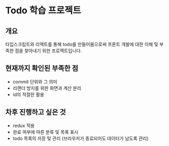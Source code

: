# Todo 학습 프로젝트

## 개요
타입스크립트와 리액트를 통해 todo를 만들어봄으로써 프론트 개발에 대한 이해 및 부족한 점을 찾아내기 위한 프로젝트입니다.

## 현재까지 확인된 부족한 점
- commit 단위와 그 의미
- 리랜더 방지를 위한 화면과 계산 분리
- id의 적절한 활용


## 차후 진행하고 싶은 것
- redux 적용
- 완료 여부에 따른 분류 및 목록 표시
- todo 목록의 저장 및 관리 (브라우저가 종료되어도 데이터가 남도록 관리)